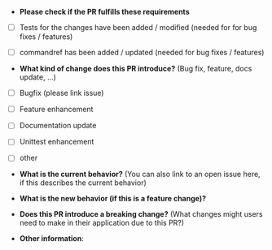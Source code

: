 * **Please check if the PR fulfills these requirements**
<!-- Please do not remove these checkboxes. Check them if you have done the action behind this point -->
- [ ] Tests for the changes have been added / modified (needed for for bug fixes / features)
- [ ] commandref has been added / updated (needed for bug fixes / features)


<!--Please specify if this is a bugfix, feature or update of docs  -->
* **What kind of change does this PR introduce?** (Bug fix, feature, docs update, ...)
- [ ] Bugfix (please link issue)
- [ ] Feature enhancement
- [ ] Documentation update
- [ ] Unittest enhancement
- [ ] other


* **What is the current behavior?** 
(You can also link to an open issue here, if this describes the current behavior)


* **What is the new behavior (if this is a feature change)?**



* **Does this PR introduce a breaking change?** (What changes might users need to make in their application due to this PR?)



* **Other information**:
